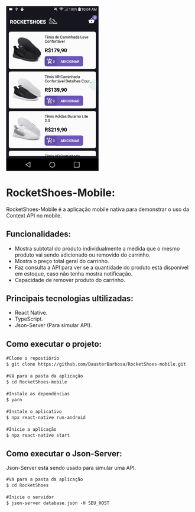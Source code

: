 <img width=250px src=".github/rocketshoes.gif"/>

<h1>RocketShoes-Mobile:</h1>
<p>RocketShoes-Mobile é a aplicação mobile nativa para demonstrar o uso da Context API no mobile.</p>
<h2>Funcionalidades:</h2>
<ul>
  <li>Mostra subtotal do produto individualmente a medida que o mesmo produto vai sendo adicionado ou removido do carrinho.</li>
  <li>Mostra o preço total geral do carrinho.</li>
  <li>Faz consulta a API para ver se a quantidade do produto está disponível em estoque, caso não tenha mostra notificação.</li>
  <li>Capacidade de remover produto do carrinho.</li>
</ul>
<h2>Principais tecnologias ultilizadas:</h2>
<ul>
  <li>React Native.</li>
  <li>TypeScript.</li>
  <li>Json-Server (Para simular API).</li>
</ul>
<h2>Como executar o projeto:</h2>

```
#Clone o repostiório
$ git clone https://github.com/DausterBarbosa/RocketShoes-mobile.git

#Vá para a pasta da aplicação
$ cd RocketShoes-mobile

#Instale as dependências
$ yarn

#Instale o aplicativo
$ npx react-native run-android

#Inicie a aplicação
$ npx react-native start
```

<h2>Como executar o Json-Server:</h2>
<p>Json-Server está sendo usado para simular uma API.</p>

```
#Vá para a pasta da aplicação
$ cd RocketShoes

#Inicie o servidor
$ json-server database.json -H SEU_HOST
```
